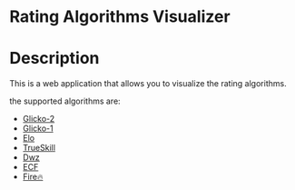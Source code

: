 # Rating Algorithms Visualizer
# Description
This is a web application that allows you to visualize the rating algorithms.

the supported algorithms are:
- [Glicko-2](https://en.wikipedia.org/wiki/Glicko-2_rating_algorithm)
- [Glicko-1](https://en.wikipedia.org/wiki/Glicko-1_rating_algorithm)
- [Elo](https://en.wikipedia.org/wiki/Elo_rating_system)
- [TrueSkill](https://en.wikipedia.org/wiki/TrueSkill)
- [Dwz](https://en.wikipedia.org/wiki/Dwz_rating_system)
- [ECF]()
- [Fire🔥]()